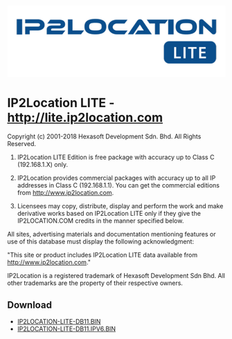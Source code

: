 ![./doc/logo.png](./doc/logo.png)

# IP2Location LITE - http://lite.ip2location.com

Copyright (c) 2001-2018 Hexasoft Development Sdn. Bhd.
All Rights Reserved.

1. IP2Location LITE Edition is free package with accuracy up to Class C (192.168.1.X) only.

2. IP2Location provides commercial packages with accuracy up to all IP addresses in Class C (192.168.1.1). You can get the commercial editions from http://www.ip2location.com.

3. Licensees may copy, distribute, display and perform the work and make derivative works based on IP2Location LITE only if they give the IP2LOCATION.COM credits in the manner specified below.

All sites, advertising materials and documentation mentioning features or use of this database must display the following acknowledgment:

"This site or product includes IP2Location LITE data available from http://www.ip2location.com."

IP2Location is a registered trademark of Hexasoft Development Sdn Bhd. All other trademarks are the property of their respective owners.

## Download

- [IP2LOCATION-LITE-DB11.BIN](./IP2LOCATION-LITE-DB11.BIN)
- [IP2LOCATION-LITE-DB11.IPV6.BIN](./IP2LOCATION-LITE-DB11.IPV6.BIN)